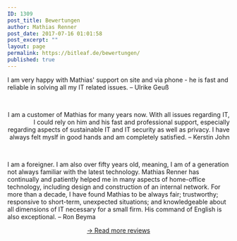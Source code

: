 ```yaml
---
ID: 1309
post_title: Bewertungen
author: Mathias Renner
post_date: 2017-07-16 01:01:58
post_excerpt: ""
layout: page
permalink: https://bitleaf.de/bewertungen/
published: true
---
```

I am very happy with Mathias' support on site and via phone - he is fast and reliable in solving all my IT related issues.
– Ulrike Geuß

&nbsp;
<p style="text-align: right;">I am a customer of Mathias for many years now. With all issues regarding IT, I could rely on him and his fast and professional support, especially regarding aspects of sustainable IT and IT security as well as privacy. I have always felt myslf in good hands and am completely satisfied.
– Kerstin John</p>
&nbsp;

I am a foreigner. I am also over fifty years old, meaning, I am of a generation not always familiar with the latest technology. Mathias Renner has continually and patiently helped me in many aspects of home-office technology, including design and construction of an internal network. For more than a decade, I have found Mathias to be always fair; trustworthy; responsive to short-term, unexpected situations; and knowledgeable about all dimensions of IT necessary for a small firm. His command of English is also exceptional.
– Ron Beyma
<p style="text-align: center;"><a href="https://www.google.de/maps/place/Bitleaf+-+Sustainable+IT-Service/@52.4830036,13.3590427,17z/data=!4m5!3m4!1s0x47a8503e2a8b58b3:0xfb19788757bfd107!8m2!3d52.4830004!4d13.3612314" target="_blank" rel="noopener">-&gt; Read more reviews</a></p>
&nbsp;